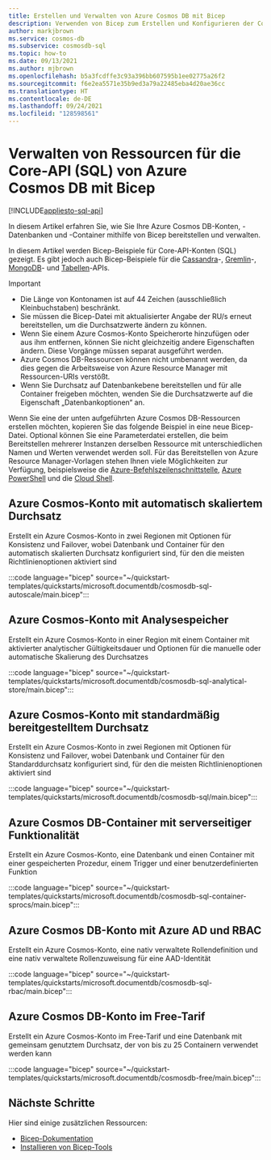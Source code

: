 ```yaml
---
title: Erstellen und Verwalten von Azure Cosmos DB mit Bicep
description: Verwenden von Bicep zum Erstellen und Konfigurieren der Core-API (SQL) von Azure Cosmos DB
author: markjbrown
ms.service: cosmos-db
ms.subservice: cosmosdb-sql
ms.topic: how-to
ms.date: 09/13/2021
ms.author: mjbrown
ms.openlocfilehash: b5a3fcdffe3c93a396bb607595b1ee02775a26f2
ms.sourcegitcommit: f6e2ea5571e35b9ed3a79a22485eba4d20ae36cc
ms.translationtype: HT
ms.contentlocale: de-DE
ms.lasthandoff: 09/24/2021
ms.locfileid: "128598561"
---
```

# <a name="manage-azure-cosmos-db-core-sql-api-resources-with-bicep"></a>Verwalten von Ressourcen für die Core-API (SQL) von Azure Cosmos DB mit Bicep

[!INCLUDE[appliesto-sql-api](../includes/appliesto-sql-api.md)]

In diesem Artikel erfahren Sie, wie Sie Ihre Azure Cosmos DB-Konten, -Datenbanken und -Container mithilfe von Bicep bereitstellen und verwalten.

In diesem Artikel werden Bicep-Beispiele für Core-API-Konten (SQL) gezeigt. Es gibt jedoch auch Bicep-Beispiele für die [Cassandra](../cassandra/manage-with-bicep.md)-, [Gremlin](../graph/manage-with-bicep.md)-, [MongoDB](../mongodb/manage-with-bicep.md)- und [Tabellen](../table/manage-with-bicep.md)-APIs.

> [!IMPORTANT]
>
> * Die Länge von Kontonamen ist auf 44 Zeichen (ausschließlich Kleinbuchstaben) beschränkt.
> * Sie müssen die Bicep-Datei mit aktualisierter Angabe der RU/s erneut bereitstellen, um die Durchsatzwerte ändern zu können.
> * Wenn Sie einem Azure Cosmos-Konto Speicherorte hinzufügen oder aus ihm entfernen, können Sie nicht gleichzeitig andere Eigenschaften ändern. Diese Vorgänge müssen separat ausgeführt werden.
> * Azure Cosmos DB-Ressourcen können nicht umbenannt werden, da dies gegen die Arbeitsweise von Azure Resource Manager mit Ressourcen-URIs verstößt.
> * Wenn Sie Durchsatz auf Datenbankebene bereitstellen und für alle Container freigeben möchten, wenden Sie die Durchsatzwerte auf die Eigenschaft „Datenbankoptionen“ an.

Wenn Sie eine der unten aufgeführten Azure Cosmos DB-Ressourcen erstellen möchten, kopieren Sie das folgende Beispiel in eine neue Bicep-Datei. Optional können Sie eine Parameterdatei erstellen, die beim Bereitstellen mehrerer Instanzen derselben Ressource mit unterschiedlichen Namen und Werten verwendet werden soll. Für das Bereitstellen von Azure Resource Manager-Vorlagen stehen Ihnen viele Möglichkeiten zur Verfügung, beispielsweise die [Azure-Befehlszeilenschnittstelle](../../azure-resource-manager/bicep/deploy-cli.md), [Azure PowerShell](../../azure-resource-manager/bicep/deploy-powershell.md) und die [Cloud Shell](../../azure-resource-manager/bicep/deploy-cloud-shell.md).

<a id="create-autoscale"></a>

## <a name="azure-cosmos-account-with-autoscale-throughput"></a>Azure Cosmos-Konto mit automatisch skaliertem Durchsatz

Erstellt ein Azure Cosmos-Konto in zwei Regionen mit Optionen für Konsistenz und Failover, wobei Datenbank und Container für den automatisch skalierten Durchsatz konfiguriert sind, für den die meisten Richtlinienoptionen aktiviert sind

:::code language="bicep" source="~/quickstart-templates/quickstarts/microsoft.documentdb/cosmosdb-sql-autoscale/main.bicep":::

<a id="create-analytical-store"></a>

## <a name="azure-cosmos-account-with-analytical-store"></a>Azure Cosmos-Konto mit Analysespeicher

Erstellt ein Azure Cosmos-Konto in einer Region mit einem Container mit aktivierter analytischer Gültigkeitsdauer und Optionen für die manuelle oder automatische Skalierung des Durchsatzes

:::code language="bicep" source="~/quickstart-templates/quickstarts/microsoft.documentdb/cosmosdb-sql-analytical-store/main.bicep":::

<a id="create-manual"></a>

## <a name="azure-cosmos-account-with-standard-provisioned-throughput"></a>Azure Cosmos-Konto mit standardmäßig bereitgestelltem Durchsatz

Erstellt ein Azure Cosmos-Konto in zwei Regionen mit Optionen für Konsistenz und Failover, wobei Datenbank und Container für den Standarddurchsatz konfiguriert sind, für den die meisten Richtlinienoptionen aktiviert sind

:::code language="bicep" source="~/quickstart-templates/quickstarts/microsoft.documentdb/cosmosdb-sql/main.bicep":::

<a id="create-sproc"></a>

## <a name="azure-cosmos-db-container-with-server-side-functionality"></a>Azure Cosmos DB-Container mit serverseitiger Funktionalität

Erstellt ein Azure Cosmos-Konto, eine Datenbank und einen Container mit einer gespeicherten Prozedur, einem Trigger und einer benutzerdefinierten Funktion

:::code language="bicep" source="~/quickstart-templates/quickstarts/microsoft.documentdb/cosmosdb-sql-container-sprocs/main.bicep":::

<a id="create-rbac"></a>

## <a name="azure-cosmos-db-account-with-azure-ad-and-rbac"></a>Azure Cosmos DB-Konto mit Azure AD und RBAC

Erstellt ein Azure Cosmos-Konto, eine nativ verwaltete Rollendefinition und eine nativ verwaltete Rollenzuweisung für eine AAD-Identität

:::code language="bicep" source="~/quickstart-templates/quickstarts/microsoft.documentdb/cosmosdb-sql-rbac/main.bicep":::

<a id="free-tier"></a>

## <a name="free-tier-azure-cosmos-db-account"></a>Azure Cosmos DB-Konto im Free-Tarif

Erstellt ein Azure Cosmos-Konto im Free-Tarif und eine Datenbank mit gemeinsam genutztem Durchsatz, der von bis zu 25 Containern verwendet werden kann

:::code language="bicep" source="~/quickstart-templates/quickstarts/microsoft.documentdb/cosmosdb-free/main.bicep":::

## <a name="next-steps"></a>Nächste Schritte

Hier sind einige zusätzlichen Ressourcen:

* [Bicep-Dokumentation](../../azure-resource-manager/bicep/index.yml)
* [Installieren von Bicep-Tools](../../azure-resource-manager/bicep/install.md)
